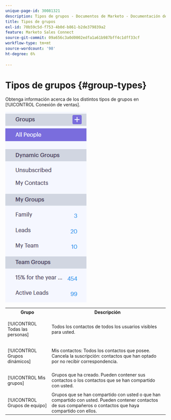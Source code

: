 ```yaml
---
unique-page-id: 30081321
description: Tipos de grupos - Documentos de Marketo - Documentación del producto
title: Tipos de grupos
exl-id: 70b59c5d-f753-4b0d-b861-b2de379839a2
feature: Marketo Sales Connect
source-git-commit: 09a656c3a0d0002edfa1a61b987bff4c1dff33cf
workflow-type: tm+mt
source-wordcount: '98'
ht-degree: 6%

---
```


# Tipos de grupos {#group-types}

Obtenga información acerca de los distintos tipos de grupos en [!UICONTROL Conexión de ventas].

![](assets/one-7.png)

<table>
 <colgroup>
  <col>
  <col>
 </colgroup>
 <tbody>
  <tr>
   <th>Grupo</th>
   <th>Descripción</th>
  </tr>
  <tr>
   <td><p>[!UICONTROL Todas las personas]</p></td>
   <td>Todos los contactos de todos los usuarios visibles para usted.</td>
  </tr>
  <tr>
   <td colspan="1"><p>[!UICONTROL Grupos dinámicos]</p></td>
   <td colspan="1">Mis contactos: Todos los contactos que posee.<br>Cancela la suscripción: contactos que han optado por no recibir correspondencia.</td>
  </tr>
  <tr>
   <td><p>[!UICONTROL Mis grupos]</p></td>
   <td>Grupos que ha creado. Pueden contener sus contactos o los contactos que se han compartido con usted.</td>
  </tr>
  <tr>
   <td><p>[!UICONTROL Grupos de equipo]</p></td>
   <td>Grupos que se han compartido con usted o que han compartido con usted. Pueden contener contactos de sus compañeros o contactos que haya compartido con ellos.</td>
  </tr>
 </tbody>
</table>
